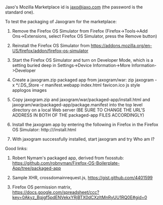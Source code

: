 Jaxo's Mozilla Marketplace id is jaxo@jaxo.com (the password is the standard one).

To test the packaging of Jaxogram for the marketplace:

1. Remove the Firefox OS Simulator from Firefox (Firefox->Tools->Add Ons->Extensions, select Firefox OS Simulator, press the Remove button)

2. Reinstall the Firefox OS Simulator from https://addons.mozilla.org/en-US/firefox/addon/firefox-os-simulator

3. Start the Firefox OS Simulator and turn on Developer Mode, which is a setting buried deep in Settings->Device Information->More Information->Developer

4. Create a jaxogram.zip packaged app from jaxogram/war: zip jaxogram -x */.DS_Store -r manifest.webapp index.html favicon.ico js style applogos images

5. Copy jaxogram.zip and jaxogram/war/packaged-app/install.html and jaxogram/war/packaged-app/package.manifest into the top level directory on a local Web server (BE SURE TO CHANGE THE URL'S ADDRESS IN BOTH OF THE packaged-app FILES ACCORDINGLY)

6. Install the jaxogram app by entering the following in Firefox in the Firefox OS Simulator: http://<local-web-server>/install.html

7. With jaxogram successfully installed, start jaxogram and try Who am I?

Good links: 

1. Robert Nymam's packaged app, derived from fxosstub: https://github.com/robnyman/Firefox-OS-Boilerplate-App/tree/packaged-app

2. Sample XHR, crossdomainrequest.js, https://gist.github.com/4401599

3. Firefox OS permission matrix, https://docs.google.com/spreadsheet/ccc?key=0Akyz_Bqjgf5pdENVekxYRjBTX0dCXzItMnRyUU1RQ0E#gid=0
